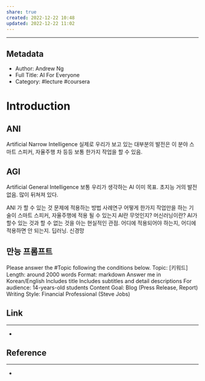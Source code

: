 ```yaml
---
share: true
created: 2022-12-22 10:48
updated: 2022-12-22 11:02
---
```


---
## Metadata
- Author:  Andrew Ng
- Full Title: AI For Everyone
- Category: #lecture #coursera


# Introduction
## ANI
Artificial Narrow Intelligence
실제로 우리가 보고 있는 대부분의 발전은 이 분야
스마트 스피커, 자율주행 차 등등
보통 한가지 작업을 할 수 있음.

## AGI
Artificial General Intelligence
보통 우리가 생각하는 AI 이미 목표. 초지능
거의 발전 없음. 많이 뒤쳐져 있다.


ANI 가 할 수 있는 것
문제에 적용하는 방법
사례연구
어떻게 한가지 작업만을 하는 기술이 스마트 스피커, 자율주행에 적용 될 수 있는지
AI란 무엇인지?
머신러닝이란?
AI가 할수 있는 것과 할 수 없는 것을 아는 현실적인 관점.
어디에 적용되어야 하는지, 어디에 적용하면 안 되는지.
딥러닝. 신경망


## 만능 프롬프트

PIease answer the #Topic following the conditions below.
Topic: [키워드]
Length: around 2000 words
Format: markdown
Answer me in Korean/EngIish
lncludes title
lncludes subtitles and detail descriptions
For audience: 14-years-oId students
Content Goal: BIog (Press ReIease, Report)
Writing StyIe: Financial ProfessionaI (Steve Jobs)


## Link
---
- 


## Reference
---
- 